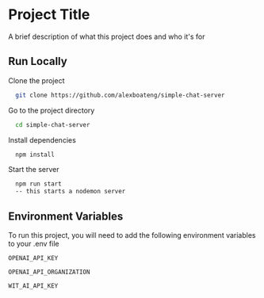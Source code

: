 
# Project Title

A brief description of what this project does and who it's for


## Run Locally

Clone the project

```bash
  git clone https://github.com/alexboateng/simple-chat-server
```

Go to the project directory

```bash
  cd simple-chat-server
```

Install dependencies

```bash
  npm install
```

Start the server

```bash
  npm run start
  -- this starts a nodemon server
```


## Environment Variables

To run this project, you will need to add the following environment variables to your .env file

`OPENAI_API_KEY`

`OPENAI_API_ORGANIZATION`

`WIT_AI_API_KEY`

